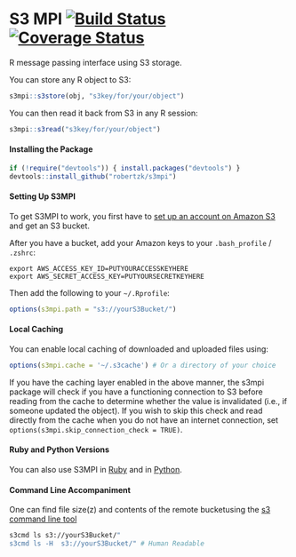 S3 MPI [![Build Status](https://travis-ci.org/robertzk/s3mpi.svg?branch=master)](https://travis-ci.org/robertzk/s3mpi) [![Coverage Status](https://coveralls.io/repos/robertzk/s3mpi/badge.png)](https://coveralls.io/r/robertzk/s3mpi)
=====

R message passing interface using S3 storage.

You can store any R object to S3:

```R
s3mpi::s3store(obj, "s3key/for/your/object")
```

You can then read it back from S3 in any R session:

```R
s3mpi::s3read("s3key/for/your/object")
```


#### Installing the Package

```R
if (!require("devtools")) { install.packages("devtools") }
devtools::install_github("robertzk/s3mpi")
```


#### Setting Up S3MPI

To get S3MPI to work, you first have to [set up an account on Amazon S3](https://aws.amazon.com/s3/) and get an S3 bucket.

After you have a bucket, add your Amazon keys to your `.bash_profile` / `.zshrc`:

```
export AWS_ACCESS_KEY_ID=PUTYOURACCESSKEYHERE
export AWS_SECRET_ACCESS_KEY=PUTYOURSECRETKEYHERE
```

Then add the following to your `~/.Rprofile`:

```R
options(s3mpi.path = "s3://yourS3Bucket/")
```


#### Local Caching

You can enable local caching of downloaded and uploaded files using:

```R
options(s3mpi.cache = '~/.s3cache') # Or a directory of your choice
```

If you have the caching layer enabled in the above manner, the s3mpi package will
check if you have a functioning connection to S3 before reading from the cache
to determine whether the value is invalidated (i.e., if someone updated the object).
If you wish to skip this check and read directly from the cache when you do not
have an internet connection, set `options(s3mpi.skip_connection_check = TRUE)`.


#### Ruby and Python Versions

You can also use S3MPI in [Ruby](https://github.com/robertzk/s3mpi-ruby) and in [Python](https://github.com/robertzk/s3mpy).

#### Command Line Accompaniment

One can find file size(z) and contents of the remote bucketusing the [s3 command line tool](http://s3tools.org/s3cmd)

```sh
s3cmd ls s3://yourS3Bucket/"
s3cmd ls -H  s3://yourS3Bucket/" # Human Readable
```
